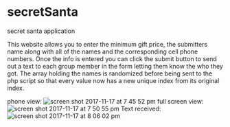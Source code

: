 # secretSanta
secret santa application 

This website allows you to enter the minimum gift price, the submitters name along with all of the names and the corresponding cell phone numbers. Once the info is entered you can click the submit button to send out a text to each group member in the form letting them know the who they got.
The array holding the names is randomized before being sent to the php script so that every value now has a new unique index from its original index. 

phone view:
![screen shot 2017-11-17 at 7 45 52 pm](https://user-images.githubusercontent.com/20231685/32975087-cd3c8c4c-cbd1-11e7-9b52-d2cac7133279.png)
full screen view:
![screen shot 2017-11-17 at 7 50 55 pm](https://user-images.githubusercontent.com/20231685/32975055-7b289dec-cbd1-11e7-9435-3c534fde8101.png)
Text received:
![screen shot 2017-11-17 at 8 06 02 pm](https://user-images.githubusercontent.com/20231685/32975196-d07a335e-cbd2-11e7-9b39-f16dd71cb342.png)